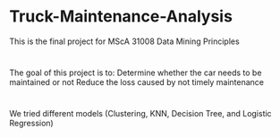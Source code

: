 # Truck-Maintenance-Analysis
This is the final project for MScA 31008 Data Mining Principles  
#
The goal of this project is to: 
Determine whether the car needs to be maintained or not
Reduce the loss caused by not timely maintenance
# 
We tried different models (Clustering, KNN, Decision Tree, and Logistic Regression)
